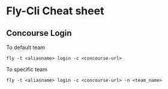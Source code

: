 # Fly-Cli Cheat sheet

Concourse Login
---

To default team

```fly -t <aliasname> login -c <concourse-url>```

To specific team

```fly -t <aliasname> login -c <concourse-url> -n <team_name>```
